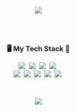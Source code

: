 <p align="center">
  <img src="https://cocky-hypatia-13b9e9.netlify.app/nametag.svg">
</p>
<br>
<br>
<h3 align="center">🖥 My Tech Stack 🔨</h3>
<p align="center">
  <img src="https://img.shields.io/badge/Python-3776AB?style=flat-square&logo=Python&logoColor=white"/></a>&nbsp 
  <img src="https://img.shields.io/badge/C++-00599C?style=flat-square&logo=C%2B%2B&logoColor=white"/></a>&nbsp
  <img src="https://img.shields.io/badge/C-A8B9CC?style=flat-square&logo=C&logoColor=white"/></a>&nbsp 
  <img src="https://img.shields.io/badge/Java-007396?style=flat-square&logo=Java&logoColor=white"/></a>&nbsp 
  <br>
  <img src="https://img.shields.io/badge/HTML-E34F26?style=flat-square&logo=HTML5&logoColor=white"/></a>&nbsp
  <img src="https://img.shields.io/badge/CSS-1572B6?style=flat-square&logo=css3&logoColor=white"/></a>&nbsp 
  <img src="https://img.shields.io/badge/Sass-CC6699?style=flat-square&logo=sass&logoColor=white"/></a>&nbsp 
  <img src="https://img.shields.io/badge/JavaScript-F7DF1E?style=flat-square&logo=javaScript&logoColor=white"/></a>&nbsp 
  <img src="https://img.shields.io/badge/TypeScript-3178C6?style=flat-square&logo=TypeScript&logoColor=white"/></a>&nbsp 
  <!--<img src="https://img.shields.io/badge/React-61DAFB?style=flat-square&logo=React&logoColor=white"/></a>&nbsp 
  <img src="https://img.shields.io/badge/Vue.js-4FC08D?style=flat-square&logo=Vue.js&logoColor=white"/></a>&nbsp
  <img src="https://img.shields.io/badge/Node.js-339933?style=flat-square&logo=Node.js&logoColor=white"/></a>&nbsp-->
   
</p>
<br>
<p align="center">
<a href="https://hits.seeyoufarm.com"><img src="https://hits.seeyoufarm.com/api/count/incr/badge.svg?url=https%3A%2F%2Fgithub.com%2Fyb8350&count_bg=%23AFBFFF&title_bg=%23787878&icon=github.svg&icon_color=%23FFFFFF&title=hits&edge_flat=false"/></a>
</p>
